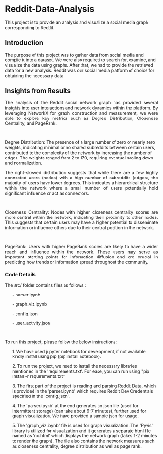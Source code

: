 # Reddit-Data-Analysis
This project is to provide an analysis and visualize a social media graph corresponding to Reddit.

<h2>Introduction</h2>
<p>
The purpose of this project was to gather data from social media and compile it into a dataset. We were
also required to search for, examine, and visualize the data using graphs. After that, we had to provide
the retrieved data for a new analysis. Reddit was our social media platform of choice for obtaining the
necessary data
</p>

<h2>Insights from Results</h2>
<p align = "justify">The analysis of the Reddit social network graph has provided several insights into user interactions
and network dynamics within the platform. By leveraging NetworkX for graph construction and measurement, we were able to explore key metrics such as Degree Distribution, Closeness Centrality, and PageRank.</p><br>
<p>Degree Distribution: The presence of a large number of zero or nearly zero weights, indicating minimal or no shared subreddits between certain users, contributed to the complexity of the network by increasing the number of edges. The weights ranged from 2 to 170, requiring eventual scaling down and normalization.</p>
<p align = "justify">The right-skewed distribution suggests that while there are a few highly connected users (nodes) with a high number of subreddits (edges), the majority of users have lower degrees. This indicates a hierarchical structure within the network where a small number of users potentially hold significant influence or act as connectors.</p><br>
<p align = "justify">Closeness Centrality: Nodes with higher closeness centrality scores are more central within the network, indicating their proximity to other nodes. This suggests that certain users may have a higher potential to disseminate information or influence others due to their central position in the network.</p><br>
<p align = "justify">PageRank: Users with higher PageRank scores are likely to have a wider reach and influence within the network. These users may serve as important starting points for information diffusion and are crucial in predicting how trends or information spread throughout the community.</p>

<h3>Code Details</h3>
<p>The src/ folder contains files as follows :
 <ul>- parser.ipynb </ul>
 <ul>- graph_viz.ipynb</ul>
 <ul>- config.json</ul>
 <ul>- user_activity.json</ul>
</p><br>
<p>To run this project, please follow the below instructions:<br>
    <ul>1. We have used jupyter notebook for development, if not available kindly install using pip (pip install notebook).</ul>
    <ul>2. To run the project, we need to install the necessary libraries mentioned in the 'requirements.txt'. For ease, you can run using "pip install -r requirements.txt"</ul>
    <ul>3. The first part of the project is reading and parsing Reddit Data, which is provided in the 'parser.ipynb' which requires Reddit Dev Credentials specified in the 'config.json'.</ul>
    <ul>4. The 'parser.ipynb' at the end generates an json file (used for intermittent storage) (can take about 6-7 minutes), further used for graph visualization. We have provided a sample json for usage.</ul>
    <ul>5. The 'graph_viz.ipynb' file is used for graph visualization. The 'Pyvis' library is utilized for visualization and it generates a separate html file named as 'nx.html' which displays the network graph (takes 1-2 minutes to render the graph). The file also contains the network measures such as closeness centrality, degree distribution as well as page rank.</ul></p>
